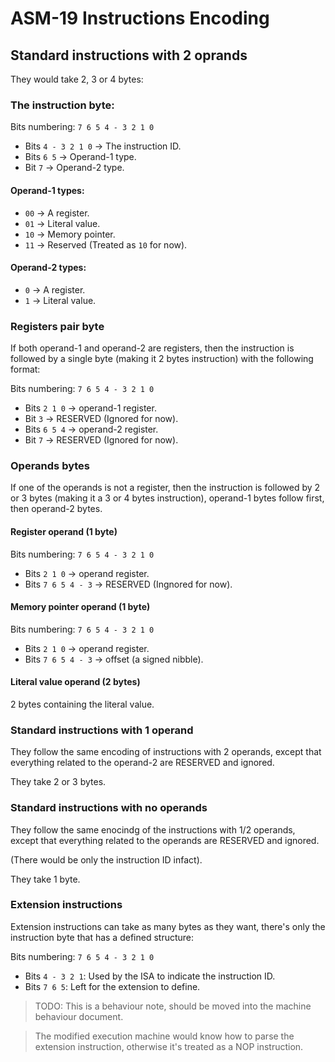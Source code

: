 
# ASM-19 Instructions Encoding

## Standard instructions with 2 oprands

They would take 2, 3 or 4 bytes:

### The instruction byte:

Bits numbering: `7 6 5 4 - 3 2 1 0`

- Bits `4 - 3 2 1 0` -> The instruction ID.
- Bits `6 5` -> Operand-1 type.
- Bit `7` -> Operand-2 type.

#### Operand-1 types:

- `00` -> A register.
- `01` -> Literal value.
- `10` -> Memory pointer.
- `11` -> Reserved (Treated as `10` for now).

#### Operand-2 types:

- `0` -> A register.
- `1` -> Literal value.

### Registers pair byte

If both operand-1 and operand-2 are registers, then the instruction is followed
by a single byte (making it 2 bytes instruction) with the following format:

Bits numbering: `7 6 5 4 - 3 2 1 0`

- Bits `2 1 0` -> operand-1 register.
- Bit `3` -> RESERVED (Ignored for now).
- Bits `6 5 4` -> operand-2 register.
- Bit `7` -> RESERVED (Ignored for now).

### Operands bytes

If one of the operands is not a register, then the instruction is followed by
2 or 3 bytes (making it a 3 or 4 bytes instruction), operand-1 bytes follow first, then operand-2 bytes.

#### Register operand (1 byte)

Bits numbering: `7 6 5 4 - 3 2 1 0`

- Bits `2 1 0` -> operand register.
- Bits `7 6 5 4 - 3` -> RESERVED (Ingnored for now).

#### Memory pointer operand (1 byte)

Bits numbering: `7 6 5 4 - 3 2 1 0`

- Bits `2 1 0` -> operand register.
- Bits `7 6 5 4 - 3` -> offset (a signed nibble).

#### Literal value operand (2 bytes)

2 bytes containing the literal value.

### Standard instructions with 1 operand

They follow the same encoding of instructions with 2 operands, except that everything related to the operand-2 are RESERVED and ignored.

They take 2 or 3 bytes.

### Standard instructions with no operands

They follow the same enocindg of the instructions with 1/2 operands, except that everything related to the operands are RESERVED and ignored.

(There would be only the instruction ID infact).

They take 1 byte.

### Extension instructions

Extension instructions can take as many bytes as they want, there's only the instruction byte that has a defined structure:

Bits numbering: `7 6 5 4 - 3 2 1 0`

- Bits `4 - 3 2 1`: Used by the ISA to indicate the instruction ID.
- Bits `7 6 5`: Left for the extension to define.

> TODO: This is a behaviour note, should be moved into the machine behaviour document.

> The modified execution machine would know how to parse the extension instruction, otherwise it's treated as a NOP instruction.
